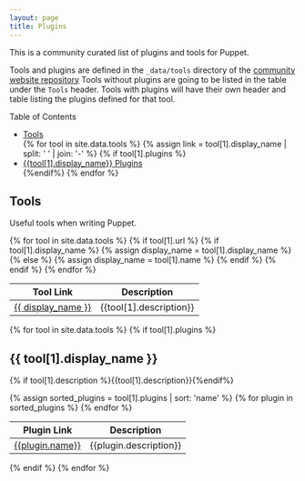 ```yaml
---
layout: page
title: Plugins
---
```


This is a community curated list of plugins and tools for Puppet.

Tools and plugins are defined in the `_data/tools` directory of the [community
website repository](https://github.com/voxpupuli/voxpupuli.github.io)
Tools without plugins are going to be listed in the table under the `Tools`
header. Tools with plugins will have their own header and table listing the
plugins defined for that tool.

<div class="panel panel-info">
  <div class="panel-heading">Table of Contents</div>
  <div class="panel-body">
  <ul>
  <li><a href="#tools">Tools</a></li>
{% for tool in site.data.tools %}
  {% assign link = tool[1].display_name | split: ' ' | join: '-' %}
  {% if tool[1].plugins %}<li><a href="#{{link | downcase}}">{{tool[1].display_name}} Plugins</a></li>{%endif%}
{% endfor %}
  </ul>
  </div>
</div>

## Tools
Useful tools when writing Puppet.

<table class="table">
  <thead>
  <tr>
    <th>Tool Link</th>
    <th>Description</th>
  </tr>
  </thead>
  <tbody>
  {% for tool in site.data.tools %}
  {% if tool[1].url %}
  <tr>
    {% if tool[1].display_name %}
    {% assign display_name = tool[1].display_name %}
    {% else %}
    {% assign display_name = tool[1].name %}
    {% endif %}
    <td><a href="{{tool[1].url}}">{{ display_name }}</a></td>
    <td>{{tool[1].description}}</td>
  </tr>
  {% endif %}
  {% endfor %}
  </tbody>
</table>

{% for tool in site.data.tools %}
{% if tool[1].plugins %}
## {{ tool[1].display_name }}
{% if tool[1].description %}{{tool[1].description}}{%endif%}
<table class="table">
  <thead>
  <tr>
    <th>Plugin Link</th>
    <th>Description</th>
  </tr>
  </thead>
  <tbody>
  {% assign sorted_plugins = tool[1].plugins | sort: 'name' %}
  {% for plugin in sorted_plugins %}
  <tr>
    <td><a href="{{plugin.url}}">{{plugin.name}}</a></td>
    <td>{{plugin.description}}</td>
  </tr>
  {% endfor %}
  </tbody>
</table>
{% endif %}
{% endfor %}
